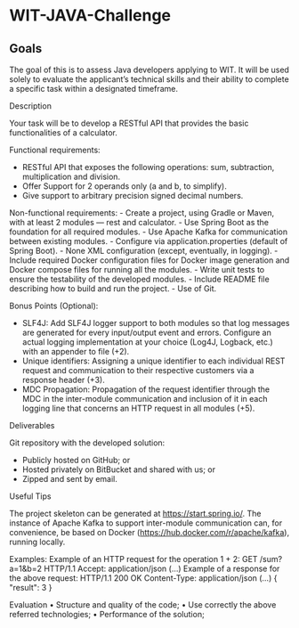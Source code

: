 # WIT-JAVA-Challenge

## Goals ##

The goal of this is to assess Java developers applying to WIT. It will be used solely to evaluate the applicant’s technical skills and their ability to complete a specific task within a designated timeframe.


Description

Your task will be to develop a RESTful API that provides the basic functionalities of a calculator.

Functional requirements: 
  - RESTful API that exposes the following operations: sum, subtraction, multiplication and division.
  - Offer Support for 2 operands only (a and b, to simplify).
  - Give support to arbitrary precision signed decimal numbers.

  Non-functional requirements:
    - Create a project, using Gradle or Maven, with at least 2 modules — rest and calculator.
    - Use Spring Boot as the foundation for all required modules.
    - Use Apache Kafka for communication between existing modules.
    - Configure via application.properties (default of Spring Boot).
    - None XML configuration (except, eventually, in logging).
    - Include required Docker configuration files for Docker image generation and Docker compose files for running all the modules.
    - Write unit tests to ensure the testability of the developed modules.
    - Include README file describing how to build and run the project.
    - Use of Git.

Bonus Points (Optional):
  - SLF4J: Add SLF4J logger support to both modules so that log messages are generated for every input/output event and errors. Configure an actual logging implementation at your choice (Log4J, Logback, etc.) with an appender to file (+2). 
  - Unique identifiers: Assigning a unique identifier to each individual REST request and communication to their respective customers via a response header (+3).
  - MDC Propagation: Propagation of the request identifier through the MDC in the inter-module communication and inclusion of it in each logging line that concerns an HTTP request in all modules (+5).

Deliverables

Git repository with the developed solution:
  - Publicly hosted on GitHub; or
  - Hosted privately on BitBucket and shared with us; or
  - Zipped and sent by email.


Useful Tips

The project skeleton can be generated at https://start.spring.io/. The instance of Apache Kafka to support inter-module communication can, for convenience, be based on Docker (https://hub.docker.com/r/apache/kafka), running locally.

Examples:
Example of an HTTP request for the operation 1 + 2:
      GET /sum?a=1&b=2 HTTP/1.1
      Accept: application/json
      (…)
Example of a response for the above request:
   HTTP/1.1 200 OK
      Content-Type: application/json
      (…)
      {
       "result": 3
      }

Evaluation
      • Structure and quality of the code;
      • Use correctly the above referred technologies;
      • Performance of the solution;
